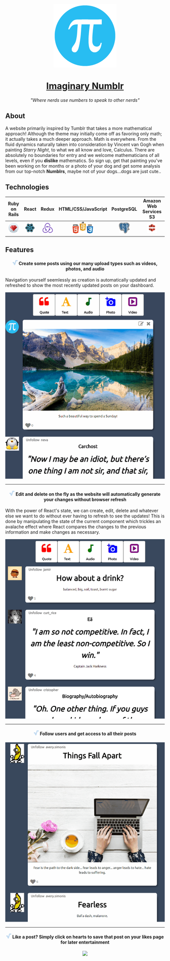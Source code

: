 <p align="center"> 
  
  <a href="https://imaginarynumblr.herokuapp.com/">
    <img src="https://github.com/MoistCode/ImaginaryNumblr/blob/master/app/assets/images/default_user.png">
  </a>
  
   <a href="https://imaginarynumblr.herokuapp.com/">
    <h1 align="center">Imaginary Numblr</h1>
  </a>
  
  <p align="center"><i>"Where nerds use numbers to speak to other nerds"</i></p>
</p>  

  
<h2>About</h2>
  
<p>A website primarily inspired by Tumblr that takes a more mathematical approach! Although the theme may initially come off as favoring only math; it actually takes a much deeper approach. Math is everywhere. From the fluid dynamics naturally taken into consideration by Vincent van Gogh when painting <i>Starry Night</i>, to what we all know and love, Calculus. There are absolutely no boundaries for entry and we welcome mathematicians of all levels, even if you <b>dislike</b> mathematics. So sign up, get that painting you've been working on for months or a photo of your dog and get some analysis from our top-notch <b>Numblrs</b>, maybe not of your dogs...dogs are just cute..</p>

<h2>Technologies</h2>
  
Ruby on Rails|React|Redux|HTML/CSS/JavaScript|PostgreSQL|Amazon Web Services S3
:-------------------------:|:-------------------------:|:-------------------------:|:-------------------------:|:-------------------------:|:-------------------------:
<img src="https://github.com/MoistCode/ImaginaryNumblr/blob/master/readme_gifs/Webp.net-resizeimage%20(2).png">|<img src="https://github.com/MoistCode/ImaginaryNumblr/blob/master/readme_gifs/Webp.net-resizeimage.png">|<img src="https://github.com/MoistCode/ImaginaryNumblr/blob/master/readme_gifs/Webp.net-resizeimage%20(1).png">|<img src="https://github.com/MoistCode/ImaginaryNumblr/blob/master/readme_gifs/Webp.net-resizeimage(4).png">|<img src="https://github.com/MoistCode/ImaginaryNumblr/blob/master/readme_gifs/Webp.net-resizeimage%20(3).png">|<img src="https://github.com/MoistCode/ImaginaryNumblr/blob/master/readme_gifs/Webp.net-resizeimage%20(5).png">

<h2>Features</h2>

<h4 align='center'>
    <img src="https://github.com/MoistCode/ImaginaryNumblr/blob/master/app/assets/images/favicon.png">
     Create some posts using our many upload types such as videos, photos, and audio
</h4>

Navigation yourself seemlessly as creation is automatically updated and refreshed to show the most recently updated posts on your dashboard.  

<p align='center'>
  <img src="https://github.com/MoistCode/ImaginaryNumblr/blob/master/readme_gifs/Creation%20bar.gif">
</p>  

***

<h4 align='center'>
  <img src="https://github.com/MoistCode/ImaginaryNumblr/blob/master/app/assets/images/favicon.png">
  Edit and delete on the fly as the website will automatically generate your changes without browser refresh
</h4>  

With the power of React's state, we can create, edit, delete and whatever else we want to do without ever having to refresh to see the updates! This is done by manipulating the state of the current component which trickles an avalache effect where React compares the changes to the previous information and make changes as necessary.  

<p align='center'>
  <img src="https://github.com/MoistCode/ImaginaryNumblr/blob/master/readme_gifs/edit%20delete.gif">
</p>  

***
  
<h4 align='center'>
  <img src="https://github.com/MoistCode/ImaginaryNumblr/blob/master/app/assets/images/favicon.png">
  Follow users and get access to all their posts
</h4>

<p align='center'>
  <img src="https://github.com/MoistCode/ImaginaryNumblr/blob/master/readme_gifs/unfollow.gif">  
</p>

***

<h4 align='center'>
  <img src="https://github.com/MoistCode/ImaginaryNumblr/blob/master/app/assets/images/favicon.png">
  Like a post? Simply click on hearts to save that post on your likes page for later entertainment
</h4>
<p align='center'>
  <img src="https://github.com/MoistCode/ImaginaryNumblr/blob/master/readme_gifs/like.gif">  
</p>


